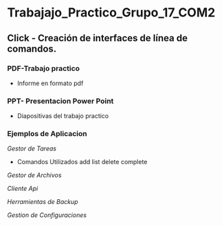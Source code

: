 # Trabajajo_Practico_Grupo_17_COM2

## Click - Creación de interfaces de línea de comandos.

### PDF-Trabajo practico
+ Informe en formato pdf 

### PPT- Presentacion Power Point
+ Diapositivas del trabajo practico

### Ejemplos de Aplicacion

*Gestor de Tareas*
+ Comandos Utilizados
add
list
delete 
complete 


*Gestor de Archivos*

*Cliente Api*

*Herramientas de Backup*

*Gestion de Configuraciones*

